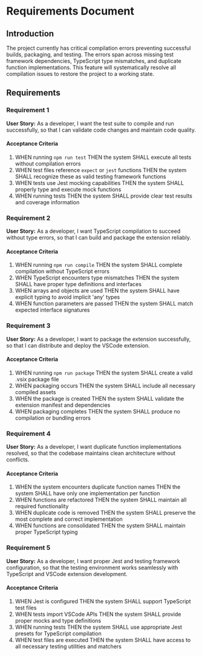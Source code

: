 # Requirements Document

## Introduction

The project currently has critical compilation errors preventing successful builds, packaging, and testing. The errors span across missing test framework dependencies, TypeScript type mismatches, and duplicate function implementations. This feature will systematically resolve all compilation issues to restore the project to a working state.

## Requirements

### Requirement 1

**User Story:** As a developer, I want the test suite to compile and run successfully, so that I can validate code changes and maintain code quality.

#### Acceptance Criteria

1. WHEN running `npm run test` THEN the system SHALL execute all tests without compilation errors
2. WHEN test files reference `expect` or `jest` functions THEN the system SHALL recognize these as valid testing framework functions
3. WHEN tests use Jest mocking capabilities THEN the system SHALL properly type and execute mock functions
4. WHEN running tests THEN the system SHALL provide clear test results and coverage information

### Requirement 2

**User Story:** As a developer, I want TypeScript compilation to succeed without type errors, so that I can build and package the extension reliably.

#### Acceptance Criteria

1. WHEN running `npm run compile` THEN the system SHALL complete compilation without TypeScript errors
2. WHEN TypeScript encounters type mismatches THEN the system SHALL have proper type definitions and interfaces
3. WHEN arrays and objects are used THEN the system SHALL have explicit typing to avoid implicit 'any' types
4. WHEN function parameters are passed THEN the system SHALL match expected interface signatures

### Requirement 3

**User Story:** As a developer, I want to package the extension successfully, so that I can distribute and deploy the VSCode extension.

#### Acceptance Criteria

1. WHEN running `npm run package` THEN the system SHALL create a valid .vsix package file
2. WHEN packaging occurs THEN the system SHALL include all necessary compiled assets
3. WHEN the package is created THEN the system SHALL validate the extension manifest and dependencies
4. WHEN packaging completes THEN the system SHALL produce no compilation or bundling errors

### Requirement 4

**User Story:** As a developer, I want duplicate function implementations resolved, so that the codebase maintains clean architecture without conflicts.

#### Acceptance Criteria

1. WHEN the system encounters duplicate function names THEN the system SHALL have only one implementation per function
2. WHEN functions are refactored THEN the system SHALL maintain all required functionality
3. WHEN duplicate code is removed THEN the system SHALL preserve the most complete and correct implementation
4. WHEN functions are consolidated THEN the system SHALL maintain proper TypeScript typing

### Requirement 5

**User Story:** As a developer, I want proper Jest and testing framework configuration, so that the testing environment works seamlessly with TypeScript and VSCode extension development.

#### Acceptance Criteria

1. WHEN Jest is configured THEN the system SHALL support TypeScript test files
2. WHEN tests import VSCode APIs THEN the system SHALL provide proper mocks and type definitions
3. WHEN running tests THEN the system SHALL use appropriate Jest presets for TypeScript compilation
4. WHEN test files are executed THEN the system SHALL have access to all necessary testing utilities and matchers